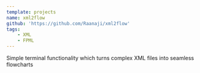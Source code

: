 ```yaml
---
template: projects
name: xml2flow
github: 'https://github.com/Raanaji/xml2flow'
tags: 
    - XML
    - FPML
---
```

Simple terminal functionality which turns complex XML files into seamless flowcharts
